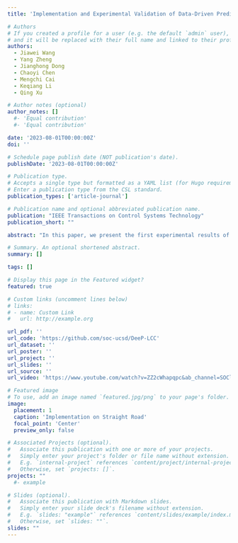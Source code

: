 ```yaml
---
title: 'Implementation and Experimental Validation of Data-Driven Predictive Control for Dissipating Stop-and-Go Waves in Mixed Traffic'

# Authors
# If you created a profile for a user (e.g. the default `admin` user), write the username (folder name) here
# and it will be replaced with their full name and linked to their profile.
authors:
  - Jiawei Wang
  - Yang Zheng
  - Jianghong Dong
  - Chaoyi Chen
  - Mengchi Cai
  - Keqiang Li
  - Qing Xu

# Author notes (optional)
author_notes: []
  #- 'Equal contribution'
  #- 'Equal contribution'

date: '2023-08-01T00:00:00Z'
doi: ''

# Schedule page publish date (NOT publication's date).
publishDate: '2023-08-01T00:00:00Z'

# Publication type.
# Accepts a single type but formatted as a YAML list (for Hugo requirements).
# Enter a publication type from the CSL standard.
publication_types: ['article-journal']

# Publication name and optional abbreviated publication name.
publication: "IEEE Transactions on Control Systems Technology"
publication_short: ""

abstract: "In this paper, we present the first experimental results of data-driven predictive control for connected and autonomous vehicles (CAVs) in dissipating traffic waves. In particular, we consider a recent strategy of Data-EnablEd Predicted Leading Cruise Control (DeeP-LCC), which bypasses the need of identifying the driving behaviors of surrounding vehicles and directly relies on measurable traffic data to achieve safe and optimal CAV control in mixed traffic. We present the implementation details of DeeP-LCC, including data collection, equilibrium estimation, and control execution. Based on a miniature experiment platform, we reproduce the phenomenon of stop-and-go waves in two typical traffic scenarios: 1) open straight-road scenario under external disturbances and 2) closed ring-road scenario with no bottlenecks. Our experiments clearly demonstrate that DeeP-LCC enables one or a few CAVs to dissipate the traffic waves in both traffic scenarios. These experimental findings validate the great potential of DeeP-LCC in smoothing practical traffic flow in the presence of noisy data, uncertain low-level vehicle dynamics, and communication and computation delays."

# Summary. An optional shortened abstract.
summary: []

tags: []

# Display this page in the Featured widget?
featured: true

# Custom links (uncomment lines below)
# links:
# - name: Custom Link
#   url: http://example.org

url_pdf: ''
url_code: 'https://github.com/soc-ucsd/DeeP-LCC'
url_dataset: ''
url_poster: ''
url_project: ''
url_slides: ''
url_source: ''
url_video: 'https://www.youtube.com/watch?v=ZZ2cWhapqpc&ab_channel=SOClab'

# Featured image
# To use, add an image named `featured.jpg/png` to your page's folder.
image:
  placement: 1
  caption: 'Implementation on Straight Road'
  focal_point: 'Center'
  preview_only: false

# Associated Projects (optional).
#   Associate this publication with one or more of your projects.
#   Simply enter your project's folder or file name without extension.
#   E.g. `internal-project` references `content/project/internal-project/index.md`.
#   Otherwise, set `projects: []`.
projects: ""
  #- example

# Slides (optional).
#   Associate this publication with Markdown slides.
#   Simply enter your slide deck's filename without extension.
#   E.g. `slides: "example"` references `content/slides/example/index.md`.
#   Otherwise, set `slides: ""`.
slides: ""
---
```




